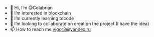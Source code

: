 - 👋 Hi, I’m @Colabrian
- 👀 I’m interested in blockchain
- 🌱 I’m currently learning tocode
- 💞️ I’m looking to collaborate on creation the project (I have the idea)
- 📫 How to reach me vigor3@yandex.ru

<!---
Colabrian/Colabrian is a ✨ special ✨ repository because its `README.md` (this file) appears on your GitHub profile.
You can click the Preview link to take a look at your changes.
--->
